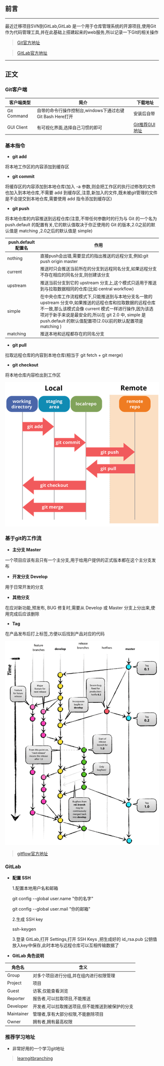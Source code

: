 ## 前言
***
最近迁移项目SVN到GitLab,GitLab 是一个用于仓库管理系统的开源项目,使用Git作为代码管理工具,并在此基础上搭建起来的web服务,所以记录一下Git的相关操作

> [Git官方地址](https://git-scm.com/)

> [GitLab官方地址](https://about.gitlab.com/)

***

## 正文

   ### Git客户端
   
 | 客户端类型 | 简介 | 下载地址 |
 | --------- | --------- | --------- |
 | Git Command | 自带的命令行操作控制台,windows下通过右键Git Bash Here打开 | 安装后自带 |
 | GUI Client | 有可视化界面,选择自己习惯的即可 |  [Git推荐GUI地址](https://git-scm.com/downloads/guis) |
    
   ### 基本指令
   - **git add**
   
   将本地工作区的内容添加到缓存区

   - **git commit**
   
   将缓存区的内容添加到本地仓库(加入 -a 参数,则会把工作区的执行过修改的文件也加入到本地仓库,不需要 add 到缓存区,注意,新加入的文件,既未被git管理的文件是不会提交到本地仓库,需要使用 add 指令添加到缓存区)

   - **git push**
   
   将本地仓库的内容推送到远程仓库(注意,不带任何参数时的行为与 Git 的一个名为 push.default 的配置有关,它的默认值取决于你正使用的 Git 的版本,2.0之前的默认值是 matching ,2.0之后的默认值是 simple)

 | push.default 配置名 | 作用 |
 | --------- | --------- |
 | nothing | 直接push会出错,需要显式的指出推送的远程分支,例如:git push origin master |
 | current | 推送时只会推送当前所在的分支到远程同名分支,如果远程分支不存在相应的同名分支,则创建该分支 |
 | upstream | 推送当前分支到它的 upstream 分支上,这个模式只适用于推送到与拉取数据相同的仓库(比如 central workflow) |
 | simple | 在中央仓库工作流程模式下,只能推送到与本地分支名一致的 upstream 分支中,如果推送的远程仓库和拉取数据的远程仓库不一致,那么该模式会像 current 模式一样进行操作,因为该选项对于新手来说是最安全的,所以在 git 2.0 中, simple 是 push.default 的默认值配置项(2.0以前的默认配置项是 matching ) |
 | matching | 推送本地和远程都存在的同名分支 |

   - **git pull**
   
   拉取远程仓库的内容到本地仓库(相当于 git fetch + git merge)

   - **git checkout**
   
   将本地仓库内容检出到工作区
    
   ![流程图](https://github.com/espaja/blog/blob/master/201903/1.png?raw=true)

   ### 基于git的工作流
   
   - **主分支 Master**
   
   一个项目应该有且只有一个主分支,用于给用户提供的正式版本都在这个主分支发布
   
   - **开发分支 Develop**
   
   用于日常开发的分支

   - **其他分支**
   
   在应对新功能,预发布, BUG 修复时,需要从 Develop 或 Master 分支上分出来,使用完成后应该删除

   - **Tag**
   
   在产品发布后打上标签,方便以后找到产品对应的代码

   ![git工作流程图](https://github.com/espaja/blog/blob/master/201903/2.png?raw=true)
   
   > [gitflow官方地址](https://nvie.com/posts/a-successful-git-branching-model/)

   ### GitLab
   
   - **配置 SSH**
   
      1.配置本地用户名和邮箱

        git config --global user.name "你的名字"
        
        git config --global user.mail "你的邮箱"

      2.生成 SSH key

        ssh-keygen

      3.登录 GitLab,打开 Settings,打开 SSH Keys ,把生成好的 id_rsa.pub 公钥值放入key中保存,此时本地与远程仓库可以互相传输数据了

   - **GitLab 角色说明**
   
 | 角色名 | 含义 | 
 |--------- | --------- |
 | Group | 对多个项目进行分组,并在组内进行权限管理 |
 | Project | 项目 |
 | Guest | 访客,仅能查看浏览 |
 | Reporter | 报告者,可以拉取项目,不能推送 |
 | Developer | 开发者,可以拉取推送项目,但不能推送到被保护的分支 |
 | Maintainer | 管理者,享有大部分权限,不能删除项目 |
 | Owner | 拥有者,拥有最高权限 |


   ### 推荐学习地址
   
   - 非常好用的一个学习git地址 
   > [learngitbranching](https://learngitbranching.js.org/) 
